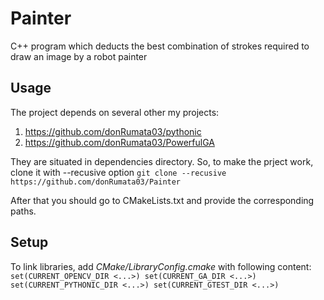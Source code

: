 # Painter
C++ program which deducts the best combination of strokes required to draw an image by a robot painter

## Usage
The project depends on several other my projects:
  1) https://github.com/donRumata03/pythonic
  2) https://github.com/donRumata03/PowerfulGA  
  
They are situated in dependencies directory.
So, to make the prject work, clone it with --recusive option 
  `git clone --recusive https://github.com/donRumata03/Painter`
  
  After that you should go to CMakeLists.txt and provide the corresponding paths.

## Setup

To link libraries, add *CMake/LibraryConfig.cmake* with following content:
``
set(CURRENT_OPENCV_DIR <...>)
set(CURRENT_GA_DIR <...>)
set(CURRENT_PYTHONIC_DIR <...>)
set(CURRENT_GTEST_DIR <...>)
``